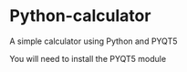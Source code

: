 # Python-calculator
A simple calculator using Python and PYQT5

You will need to install the PYQT5 module
